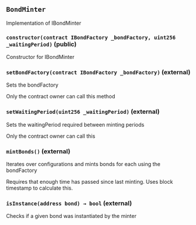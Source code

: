 ## `BondMinter`

Implementation of IBondMinter

### `constructor(contract IBondFactory _bondFactory, uint256 _waitingPeriod)` (public)

Constructor for IBondMinter

### `setBondFactory(contract IBondFactory _bondFactory)` (external)

Sets the bondFactory

Only the contract owner can call this method

### `setWaitingPeriod(uint256 _waitingPeriod)` (external)

Sets the waitingPeriod required between minting periods

Only the contract owner can call this

### `mintBonds()` (external)

Iterates over configurations and mints bonds for each using the bondFactory

Requires that enough time has passed since last minting. Uses block timestamp to calculate this.

### `isInstance(address bond) → bool` (external)

Checks if a given bond was instantiated by the minter
